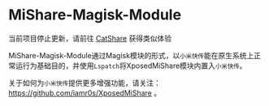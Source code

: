 # MiShare-Magisk-Module

当前项目停止更新，请前往 [CatShare](https://github.com/kmod-midori/CatShare) 获得类似体验

MiShare-Magisk-Module通过Magisk模块的形式，以`小米快传`能在原生系统上正常运行为基础目的，并使用`Lspatch`将XposedMiShare模块内置入`小米快传`。

关于如何为`小米快传`提供更多增强功能，请关注：https://github.com/iamr0s/XposedMiShare 。
